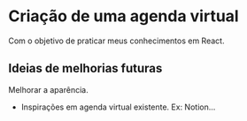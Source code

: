 # Criação de uma agenda virtual
Com o objetivo de praticar meus conhecimentos em React.

## Ideias de melhorias futuras
Melhorar a aparência. 
  - Inspirações em agenda virtual existente. Ex: Notion...
